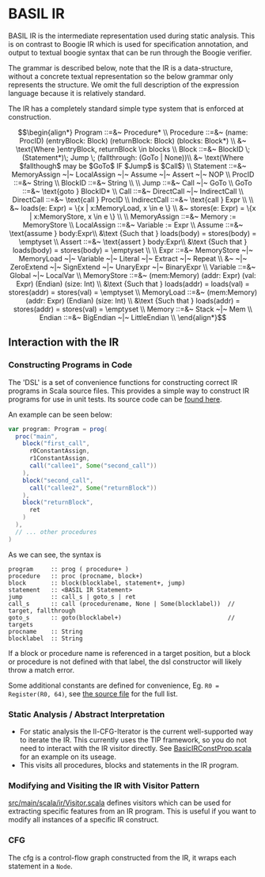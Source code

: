 # BASIL IR

BASIL IR is the intermediate representation used during static analysis. 
This is on contrast to Boogie IR which is used for specification annotation, and output to textual boogie syntax that can be run through the Boogie verifier. 

The grammar is described below, note that the IR is a data-structure, without a concrete textual representation so the below grammar only represents the structure. 
We omit the full description of the expression language because it is relatively standard.  

The IR has a completely standard simple type system that is enforced at construction.

```math
\begin{align*}
Program ::=&~ Procedure* \\ 
Procedure ::=&~ (name: ProcID) (entryBlock: Block) (returnBlock: Block) (blocks: Block*) \\
               &~ \text{Where }entryBlock, returnBlock \in blocks \\
Block ::=&~ BlockID \; (Statement*)\; Jump \; (fallthrough: (GoTo | None))\\
         &~ \text{Where $fallthough$ may be $GoTo$ IF $Jump$ is $Call$} \\
Statement ::=&~ MemoryAssign ~|~ LocalAssign ~|~ Assume ~|~ Assert ~|~ NOP \\
ProcID ::=&~ String \\
BlockID ::=&~ String \\
\\
Jump ::=&~ Call ~|~ GoTo \\
GoTo ::=&~ \text{goto } BlockID* \\
Call ::=&~ DirectCall ~|~ IndirectCall  \\
DirectCall ::=&~ \text{call } ProcID \\
IndirectCall ::=&~ \text{call } Expr \\
\\
          &~ loads(e: Expr) = \{x |  x:MemoryLoad, x \in e \} \\
          &~ stores(e: Expr) = \{x |  x:MemoryStore, x \in e \} \\
\\
MemoryAssign ::=&~ Memory := MemoryStore \\
LocalAssign ::=&~ Variable := Expr \\
Assume ::=&~ \text{assume } body:Expr\\
          &\text {Such that } loads(body) = stores(body) = \emptyset \\
Assert ::=&~ \text{assert } body:Expr\\
          &\text {Such that } loads(body) = stores(body) = \emptyset \\
\\
Expr ::=&~ MemoryStore ~|~ MemoryLoad ~|~ Variable ~|~ Literal ~|~ Extract ~|~ Repeat \\
          &~ ~|~ ZeroExtend ~|~ SignExtend ~|~ UnaryExpr ~|~ BinaryExpr \\
Variable ::=&~ Global ~|~ LocalVar \\
MemoryStore ::=&~  (mem:Memory) (addr: Expr) (val: Expr) (Endian) (size: Int) \\
          &\text {Such that } loads(addr) = loads(val) = stores(addr) = stores(val) = \emptyset \\
MemoryLoad ::=&~  (mem:Memory)  (addr: Expr)  (Endian) (size: Int) \\
          &\text {Such that } loads(addr) = stores(addr) = stores(val) = \emptyset \\
Memory ::=&~ Stack ~|~ Mem \\
Endian ::=&~ BigEndian ~|~ LittleEndian \\
\end{align*}
```

## Interaction with the IR

### Constructing Programs in Code

The 'DSL' is a set of convenience functions for constructing correct IR programs in Scala source files. 
This provides a simple way to construct IR programs for use in unit tests.
Its source code can be [found here](../src/main/scala/ir/dsl/DSL.scala).

An example can be seen below:

```scala 
var program: Program = prog(
  proc("main",
    block("first_call",
      r0ConstantAssign,
      r1ConstantAssign,
      call("callee1", Some("second_call"))
    ),
    block("second_call",
      call("callee2", Some("returnBlock"))
    ),
    block("returnBlock",
      ret
    )
  ),
  // ... other procedures
)
```

As we can see, the syntax is

```
program     :: prog ( procedure+ )
procedure   :: proc (procname, block+)
block       :: block(blocklabel, statement+, jump)
statement   :: <BASIL IR Statement>
jump        :: call_s | goto_s | ret
call_s      :: call (procedurename, None | Some(blocklabel))  // target, fallthrough 
goto_s      :: goto(blocklabel+)                              // targets
procname    :: String
blocklabel  :: String
```

If a block or procedure name is referenced in a target position, but a block or procedure is not defined with that 
label, the dsl constructor will likely throw a match error. 

Some additional constants are defined for convenience, Eg. `R0 = Register(R0, 64)`, see [the source file](../src/main/scala/ir/dsl/DSL.scala) for the full list.

### Static Analysis / Abstract Interpretation

- For static analysis the Il-CFG-Iterator is the current well-supported way to iterate the IR.
  This currently uses the TIP framework, so you do not need to interact with the IR visitor directly. 
  See [BasicIRConstProp.scala](../src/main/scala/analysis/BasicIRConstProp.scala) for an example on its useage.
- This visits all procedures, blocks and statements in the IR program.

### Modifying and Visiting the IR with Visitor Pattern

[src/main/scala/ir/Visitor.scala](../src/main/scala/ir/Visitor.scala) defines visitors which can be used
for extracting specific features from an IR program. This is useful if you want to modify all instances of a specific 
IR construct.
  
### CFG 

The cfg is a control-flow graph constructed from the IR, it wraps each statement in a `Node`.



